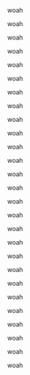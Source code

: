 woah

woah

woah

woah

woah

woah

woah

woah

woah

woah

woah

woah

woah

woah

woah

woah

woah

woah

woah

woah

woah

woah

woah

woah

woah

woah

woah

